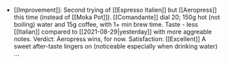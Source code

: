 - [[Improvement]]: Second trying of [[Espresso Italien]] but [[Aeropress]] this time (instead of [[Moka Pot]]). [[Comandante]] dial 20; 150g hot (not boiling) water and 15g coffee, with 1+ min brew time.  Taste - less [[Italian]] compared to [[2021-08-29|yesterday]] with more aggreable notes. Verdict: Aeropress wins, for now. Satisfaction: [[Excellent]] A sweet after-taste lingers on (noticeable especially when drinking water) ...
